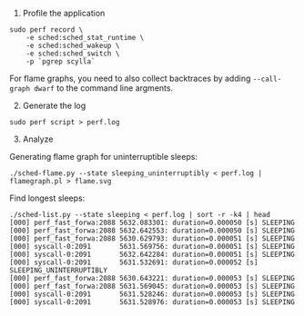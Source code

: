 
1. Profile the application

```
sudo perf record \
    -e sched:sched_stat_runtime \
    -e sched:sched_wakeup \
    -e sched:sched_switch \
    -p `pgrep scylla`
```

For flame graphs, you need to also collect backtraces by adding `--call-graph dwarf` to the command line argments.

2. Generate the log

```
sudo perf script > perf.log
```

3. Analyze

Generating flame graph for uninterruptible sleeps:
```
./sched-flame.py --state sleeping_uninterruptibly < perf.log | flamegraph.pl > flame.svg
```

Find longest sleeps:

```
./sched-list.py --state sleeping < perf.log | sort -r -k4 | head
[000] perf_fast_forwa:2088 5632.083301: duration=0.000050 [s] SLEEPING  
[000] perf_fast_forwa:2088 5632.642553: duration=0.000050 [s] SLEEPING  
[000] perf_fast_forwa:2088 5630.629793: duration=0.000051 [s] SLEEPING  
[000] syscall-0:2091       5631.569756: duration=0.000051 [s] SLEEPING  
[000] syscall-0:2091       5632.642284: duration=0.000051 [s] SLEEPING  
[000] syscall-0:2091       5631.532691: duration=0.000052 [s] SLEEPING_UNINTERRUPTIBLY
[000] perf_fast_forwa:2088 5630.643221: duration=0.000053 [s] SLEEPING  
[000] perf_fast_forwa:2088 5631.569045: duration=0.000053 [s] SLEEPING  
[000] syscall-0:2091       5631.528246: duration=0.000053 [s] SLEEPING  
[000] syscall-0:2091       5631.528976: duration=0.000053 [s] SLEEPING  
```
